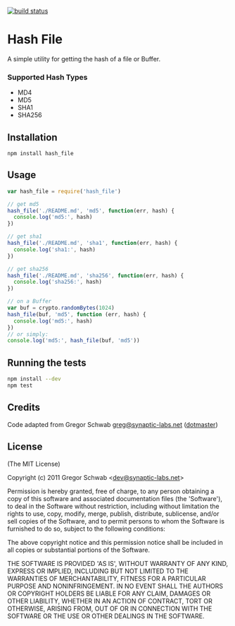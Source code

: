 [![build status](https://secure.travis-ci.org/timoxley/hash_file.png)](http://travis-ci.org/timoxley/hash_file)
# Hash File

A simple utility for getting the hash of a file or Buffer.

### Supported Hash Types

* MD4
* MD5
* SHA1
* SHA256

## Installation
```
npm install hash_file
```

## Usage 

```js
var hash_file = require('hash_file')

// get md5
hash_file('./README.md', 'md5', function(err, hash) {
  console.log('md5:', hash)
})

// get sha1 
hash_file('./README.md', 'sha1', function(err, hash) {
  console.log('sha1:', hash)
})

// get sha256 
hash_file('./README.md', 'sha256', function(err, hash) {
  console.log('sha256:', hash)
})

// on a Buffer
var buf = crypto.randomBytes(1024)
hash_file(buf, 'md5', function (err, hash) {
  console.log('md5:', hash)
})
// or simply:
console.log('md5:', hash_file(buf, 'md5'))
```

## Running the tests

```sh
npm install --dev
npm test
```

## Credits

Code adapted from Gregor Schwab greg@synaptic-labs.net ([dotmaster](http://github.com/dotmaster))

## License 

(The MIT License)

Copyright (c) 2011 Gregor Schwab &lt;dev@synaptic-labs.net&gt;

Permission is hereby granted, free of charge, to any person obtaining
a copy of this software and associated documentation files (the
'Software'), to deal in the Software without restriction, including
without limitation the rights to use, copy, modify, merge, publish,
distribute, sublicense, and/or sell copies of the Software, and to
permit persons to whom the Software is furnished to do so, subject to
the following conditions:

The above copyright notice and this permission notice shall be
included in all copies or substantial portions of the Software.

THE SOFTWARE IS PROVIDED 'AS IS', WITHOUT WARRANTY OF ANY KIND,
EXPRESS OR IMPLIED, INCLUDING BUT NOT LIMITED TO THE WARRANTIES OF
MERCHANTABILITY, FITNESS FOR A PARTICULAR PURPOSE AND NONINFRINGEMENT.
IN NO EVENT SHALL THE AUTHORS OR COPYRIGHT HOLDERS BE LIABLE FOR ANY
CLAIM, DAMAGES OR OTHER LIABILITY, WHETHER IN AN ACTION OF CONTRACT,
TORT OR OTHERWISE, ARISING FROM, OUT OF OR IN CONNECTION WITH THE
SOFTWARE OR THE USE OR OTHER DEALINGS IN THE SOFTWARE.

